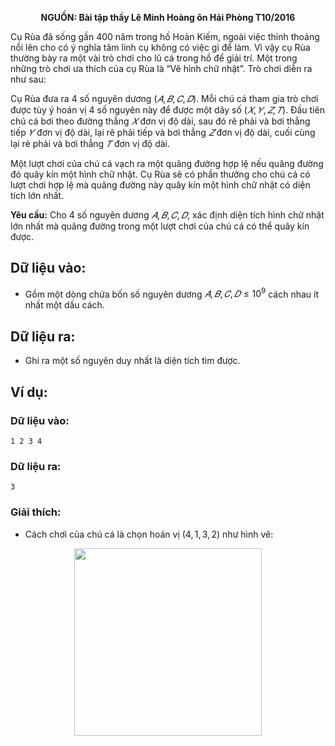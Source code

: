 **<center>NGUỒN: Bài tập thầy Lê Minh Hoàng ôn Hải Phòng T10/2016</center>**

Cụ Rùa đã sống gần $400$ năm trong hồ Hoàn Kiếm, ngoài việc thỉnh thoảng nổi lên cho có ý nghĩa tâm linh cụ không có việc gì để làm. Vì vậy cụ Rùa thường bày ra một vài trò chơi cho lũ cá trong hồ để giải trí. Một trong những trò chơi ưa thích của cụ Rùa là “Vẽ hình chữ nhật”. Trò chơi diễn ra như sau:

Cụ Rùa đưa ra $4$ số nguyên dương $(𝐴, 𝐵, 𝐶, 𝐷)$. Mỗi chú cá tham gia trò chơi được tùy ý hoán vị $4$ số  nguyên này để được một dãy số $(𝑋, 𝑌, 𝑍, 𝑇)$. Đầu tiên chú cá bơi theo đường thẳng $𝑋$ đơn vị độ dài, sau đó rẽ phải và bơi thẳng tiếp $𝑌$ đơn vị độ dài, lại rẽ phải tiếp và bơi thẳng $𝑍$ đơn vị độ dài, cuối cùng lại rẻ phải và bơi thẳng $𝑇$ đơn vị độ dài.

Một lượt chơi của chú cá vạch ra một quãng đường hợp lệ nếu quãng đường đó quây kín một hình chữ nhật. Cụ Rùa sẽ có phần thưởng cho chú cá có lượt chơi hợp lệ mà quãng đường này quây kín một hình chữ nhật có diện tích lớn nhất.

**Yêu cầu:** Cho $4$ số nguyên dương $𝐴, 𝐵, 𝐶, 𝐷$, xác định diện tích hình chữ nhật lớn nhất mà quãng đường trong một lượt chơi của chú cá có thể quây kín được.

## Dữ liệu vào:
- Gồm một dòng chứa bốn số nguyên dương $𝐴, 𝐵, 𝐶, 𝐷 ≤ 10^9$ cách nhau ít nhất một dấu cách.

## Dữ liệu ra:
- Ghi ra một số nguyên duy nhất là diện tích tìm được.

## Ví dụ:
### Dữ liệu vào:
```
1 2 3 4
```

### Dữ liệu ra:
```
3
```

### Giải thích:
- Cách chơi của chú cá là chọn hoán vị $(4,1,3,2)$ như hình vẽ:
<center><img src="TURTLE.svg" width="300px" /></center>